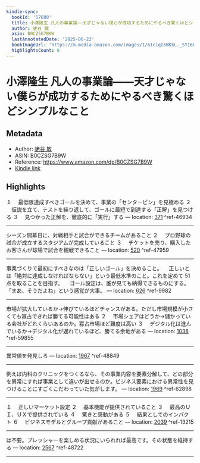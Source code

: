 ```yaml
---
kindle-sync:
  bookId: '57680'
  title: 小澤隆生 凡人の事業論――天才じゃない僕らが成功するためにやるべき驚くほどシンプルなこと
  author: 蛯谷 敏
  asin: B0CZSG7B9W
  lastAnnotatedDate: '2025-06-22'
  bookImageUrl: 'https://m.media-amazon.com/images/I/61ciqG5WKkL._SY160.jpg'
  highlightsCount: 8
---
```

# 小澤隆生 凡人の事業論――天才じゃない僕らが成功するためにやるべき驚くほどシンプルなこと
## Metadata
* Author: [蛯谷 敏](https://www.amazon.comundefined)
* ASIN: B0CZSG7B9W
* Reference: https://www.amazon.com/dp/B0CZSG7B9W
* [Kindle link](kindle://book?action=open&asin=B0CZSG7B9W)

## Highlights
１ 　最低限達成すべきゴールを決めて、事業の「センターピン」を見極める ２ 　仮説を立て、テストを繰り返して、ゴールに最短で到達する「正解」を見つける ３ 　見つかった正解を、徹底的に「実行」する — location: [371](kindle://book?action=open&asin=B0CZSG7B9W&location=371) ^ref-46934

---
シーズン開幕日に、対戦相手と試合ができるチームがあること ２ 　プロ野球の試合が成立するスタジアムが完成していること ３ 　チケットを売り、購入したお客さんが球場で試合を観戦できること — location: [520](kindle://book?action=open&asin=B0CZSG7B9W&location=520) ^ref-47959

---
事業づくりで最初にすべきなのは「正しいゴール」を決めること。 　正しいとは「絶対に達成しなければならない」という最低水準のこと。これを定めて 51 点を取ることを目指す。 　ゴール設定は、誰が見ても納得できるものにする。「まあ、そうだよね」という感覚が大事。 — location: [626](kindle://book?action=open&asin=B0CZSG7B9W&location=626) ^ref-9982

---
市場が拡大しているか→伸びているほどチャンスがある。ただし市場規模が小さくても寡占できれば勝てる可能性はある ２ 　市場シェアはどうか→儲かっている会社がどれくらいあるのか。寡占市場ほど難度は高い ３ 　デジタル化は進んでいるか→デジタル化が遅れているほど、勝てる余地がある — location: [1038](kindle://book?action=open&asin=B0CZSG7B9W&location=1038) ^ref-59855

---
異常値を発見しろ — location: [1967](kindle://book?action=open&asin=B0CZSG7B9W&location=1967) ^ref-48849

---
例えば内科のクリニックをつくるなら、その事業内容を要素分解して、どの部分を異常にすれば事業として違いが出せるのか。ビジネス要素における異常性を見つけることにすごくこだわっていた気がします。 — location: [1969](kindle://book?action=open&asin=B0CZSG7B9W&location=1969) ^ref-62898

---
１ 　正しいマーケット設定 ２ 　基本機能が提供されていること ３ 　最高のＵＩ、ＵＸで提供されている ４ 　驚きと感動がある ５ 　結果としてのインパクト ６ 　ビジネスモデルとグループ貢献があること — location: [2039](kindle://book?action=open&asin=B0CZSG7B9W&location=2039) ^ref-13215

---
は不要。プレッシャーを楽しめる状況にいられれば最高です。その状態を維持する — location: [2567](kindle://book?action=open&asin=B0CZSG7B9W&location=2567) ^ref-48722

---
